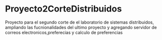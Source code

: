 # Proyecto2CorteDistribuidos
Proyecto para el segundo corte de el laboratorio de sistemas distribuidos, ampliando las fucnionalidades del ultimo proyecto y agregando servidor de correos electronicos,preferecias y calculo de preferencias
